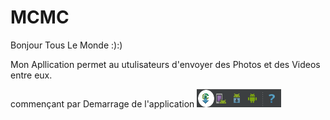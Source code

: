 # MCMC
Bonjour Tous Le Monde :):)

Mon Apllication permet au utulisateurs d'envoyer des Photos et des Videos entre eux.

commençant par Demarrage de l'application 
![Demarrage](https://github.com/mouradmamassi/MCMC/blob/master/fordexDebug.png)


